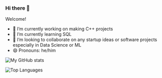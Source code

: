 ### Hi there 👋
Welcome!

<!--**janus-tg/janus-tg** is a ✨ _special_ ✨ repository because its `README.md` (this file) appears on your GitHub profile.

Here are some ideas to get you started: -->

- 🔭 I’m currently working on making C++ projects
- 🌱 I’m currently learning SQL
- 👯 I’m looking to collaborate on any startup ideas or software projects especially in Data Science or ML
- 😄 Pronouns: he/him
<!--- ⚡ Fun fact: ...-->

![My GitHub stats](https://github-readme-stats.vercel.app/api?username=janus-tg&count_private=true&show_icons=true&theme=tokyonight)

![Top Languages](https://github-readme-stats.vercel.app/api/top-langs/?username=janus-tg&layout=compact&count_private=true&theme=tokyonight)

